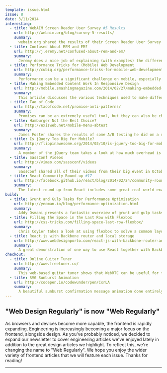 ```yaml
---
template: issue.html
issue: 8
date: 3/11/2014
interesting:
  - title: WebAIM Screen Reader User Survey #5 Results
    url: http://webaim.org/blog/survey-5-results/
    summary:
      webaim.org shared the results of their Screen Reader User Survey and the results are really interesting! Internet Explorer is still the big browser to beat at 58.7% and surprisingly enough most respondents had JavaScript enabled. On another note, here's <a href="http://codepen.io/verekia/pen/cLnzt">a neat pen on accessibility</a> that demonstrates some of the tips used on the web.
  - title: Confused About REM and EM?
    url: http://j.eremy.net/confused-about-rem-and-em/
    summary:
      Jeremy does a nice job of explaining (with examples) the differences between REM and EM and when to use each. It's not uncommon to find misuse throughout projects. EMs can be difficult to work with if you're not thinking modularly, but that doesn't mean REM is a great substitute in all places.
  - title: Performance Tricks for (Mobile) Web Development
    url: http://cubiq.org/performance-tricks-for-mobile-web-development
    summary:
      Performance can be a significant challenge on mobile, especially when you're working with animations. Matteo Spinelli shares several excellent tips for optimizing your application in this article. Every application is different and there's no silver bullet solution, but these are definitely important areas to analyze when you need to boost FPS.
  - title: Making Embedded Content Work In Responsive Design
    url: http://mobile.smashingmagazine.com/2014/02/27/making-embedded-content-work-in-responsive-design/
    summary:
      This article discusses the various techniques used to make different sorts of embedded content responsive. The general approach for IFRAMES is quite simple, but this also touches on Google Maps and calendars. Check out <a href="http://embedresponsively.com">embedresponsively.com</a> for examples and of course, for video, there is always <a href="http://fitvidsjs.com/">fitvid.js</a>.
  - title: Tao of Code
    url: http://taoofcode.net/promise-anti-patterns/
    summary:
      Promises can be an extremely useful tool, but they can also be challenging to work with at first. This article calls out some common misuses of promises and presents better solutions.
  - title: Hamburger Not the Best Choice?
    url: http://exisweb.net/mobile-menu-abtest
    summary:
      James Foster shares the results of some A/B testing he did on a responsive website, evaluating the effectiveness of variations on the "hamburger" icon versus just a title. His results came out strongly preferring the title and not the icon. An update to the post links to a new Nielsen report that backs up his conclusion that the "burger" isn't your best choice right now.
  - title: Is jQuery Too Big For Mobile?
    url: http://flippinawesome.org/2014/03/10/is-jquery-too-big-for-mobile/
    summary:
      A member of the jQuery team takes a look at how much overhead is really involved in adding the ubiquitous library to your mobile applications. The results are definitely positive, showing that cutting out moderately sized JS libraries doesn't have to be your first step to improve load time.
  - title: SassConf Videos
    url: http://vimeo.com/sassconf/videos
    summary:
      SassConf shared all of their videos from their big event in October. There are some very helpful talks here on architecture and organization, two topics that really show the power of pre-processors.
  - title: React Community Round-up #17
    url: http://facebook.github.io/react/blog/2014/02/24/community-roundup-17.html
    summary:
      The latest round-up from React includes some great real world examples of React in action, recent articles and reusable components by the community, and a couple of examples of React on the server.
build:
  - title: Grunt and Gulp Tasks for Performance Optimization
    url: http://yeoman.io/blog/performance-optimization.html
    summary:
      Addy Osmani presents a fantastic overview of grunt and gulp tasks to help manage the frontend performance of your application. The article covers tasks to optimize images, minify CSS and remove unused styles, compress JS, generate multi-resolution images for the a responsive site, and much more.
  - title: Filling the Space in the Last Row with Flexbox
    url: http://css-tricks.com/filling-space-last-row-flexbox/
    summary:
      Chris Coyier takes a look at using flexbox to solve a common layout problem - widows.
  - title: React.js with Backbone router and local storage
    url: http://www.webdesignporto.com/react-js-with-backbone-router-and-local-storage/
    summary:
      A great demonstration of one way to use React together with Backbone.Router, using localStorage to persist your data.
checkout:
  - title: Online Guitar Tuner
    url: http://www.freetuner.co/
    summary:
      This web-based guitar tuner shows that WebRTC can be useful for far more than just video conferencing. We've only just begun to see the exciting abilities this technology could bring to the web.
  - title: SVG Sunburst Animation
    url: http://codepen.io/codewunder/pen/CxrLA
    summary:
      A beautiful sunburst confirmation message animation done entirely in CSS and SVG.
---
```


## "Web Design Regularly" is now "Web Regularly"

As browsers and devices become more capable, the frontend is rapidly expanding.
Engineering is increasingly becoming a major focus on the frontend, alongside
design. As you've probably noticed, we decided to expand our newsletter to
cover engineering articles we've enjoyed lately in addition to the great design
articles we highlight. To reflect this, we're changing the name to "Web
Regularly". We hope you enjoy the wider variety of frontend articles that we
will feature each issue. Thanks for reading!

___
